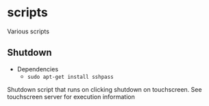 # scripts
Various scripts

## Shutdown
- Dependencies
  - `sudo apt-get install sshpass`

Shutdown script that runs on clicking shutdown on touchscreen. See touchscreen server for execution information 
